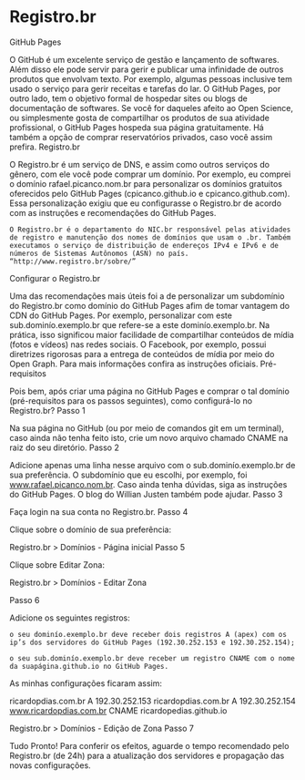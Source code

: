 # Registro.br


GitHub Pages

O GitHub é um excelente serviço de gestão e lançamento de softwares. Além disso ele pode servir para gerir e publicar uma infinidade de outros produtos que envolvam texto. Por exemplo, algumas pessoas inclusive tem usado o serviço para gerir receitas e tarefas do lar. O GitHub Pages, por outro lado, tem o objetivo formal de hospedar sites ou blogs de documentação de softwares. Se você for daqueles afeito ao Open Science, ou simplesmente gosta de compartilhar os produtos de sua atividade profissional, o GitHub Pages hospeda sua página gratuitamente. Há também a opção de comprar reservatórios privados, caso você assim prefira.
Registro.br

O Registro.br é um serviço de DNS, e assim como outros serviços do gênero, com ele você pode comprar um domínio. Por exemplo, eu comprei o domínio rafael.picanco.nom.br para personalizar os domínios gratuitos oferecidos pelo GitHub Pages (cpicanco.github.io e cpicanco.github.com). Essa personalização exigiu que eu configurasse o Registro.br de acordo com as instruções e recomendações do GitHub Pages.

    O Registro.br é o departamento do NIC.br responsável pelas atividades de registro e manutenção dos nomes de domínios que usam o .br. Também executamos o serviço de distribuição de endereços IPv4 e IPv6 e de números de Sistemas Autônomos (ASN) no país. “http://www.registro.br/sobre/”

Configurar o Registro.br

Uma das recomendações mais úteis foi a de personalizar um subdomínio do Registro.br como domínio do GitHub Pages afim de tomar vantagem do CDN do GitHub Pages. Por exemplo, personalizar com este sub.dominío.exemplo.br que refere-se a este dominío.exemplo.br. Na prática, isso significou maior facilidade de compartilhar conteúdos de mídia (fotos e vídeos) nas redes sociais. O Facebook, por exemplo, possui diretrizes rigorosas para a entrega de conteúdos de mídia por meio do Open Graph. Para mais informações confira as instruções oficiais.
Pré-requisitos

Pois bem, após criar uma página no GitHub Pages e comprar o tal domínio (pré-requisitos para os passos seguintes), como configurá-lo no Registro.br?
Passo 1

Na sua página no GitHub (ou por meio de comandos git em um terminal), caso ainda não tenha feito isto, crie um novo arquivo chamado CNAME na raiz do seu diretório.
Passo 2

Adicione apenas uma linha nesse arquivo com o sub.dominío.exemplo.br de sua preferência. O subdomínio que eu escolhi, por exemplo, foi www.rafael.picanco.nom.br. Caso ainda tenha dúvidas, siga as instruções do GitHub Pages. O blog do Willian Justen também pode ajudar.
Passo 3

Faça login na sua conta no Registro.br.
Passo 4

Clique sobre o domínio de sua preferência:

Registro.br > Domínios - Página inicial
Passo 5

Clique sobre Editar Zona:

Registro.br > Domínios - Editar Zona


Passo 6

Adicione os seguintes registros:

    o seu dominío.exemplo.br deve receber dois registros A (apex) com os ip’s dos servidores do GitHub Pages (192.30.252.153 e 192.30.252.154);

    o seu sub.dominío.exemplo.br deve receber um registro CNAME com o nome da suapágina.github.io no GitHub Pages.

As minhas configurações ficaram assim:

ricardopdias.com.br 	A 	192.30.252.153
ricardopdias.com.br 	A 	192.30.252.154
www.ricardopdias.com.br 	CNAME 	ricardopedias.github.io

Registro.br > Domínios - Edição de Zona
Passo 7

Tudo Pronto! Para conferir os efeitos, aguarde o tempo recomendado pelo Registro.br (de 24h) para a atualização dos servidores e propagação das novas configurações.
